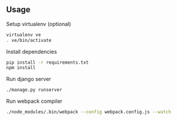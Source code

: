 ## Usage

Setup virtualenv (optional)
```bash
virtualenv ve
. ve/bin/activate
```

Install dependencies
```bash
pip install -r requirements.txt
npm install
```

Run django server
```bash
./manage.py runserver
```

Run webpack compiler
```bash
./node_modules/.bin/webpack --config webpack.config.js --watch
```
